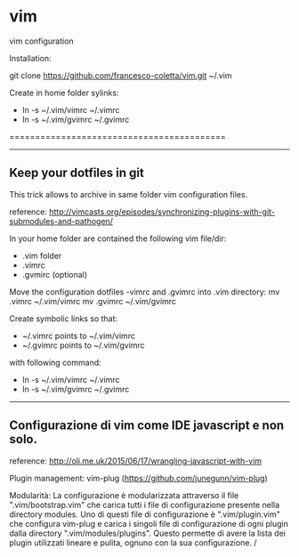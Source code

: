 # vim
vim configuration

Installation:

   git clone https://github.com/francesco-coletta/vim.git ~/.vim

Create in home folder sylinks:

   * ln -s ~/.vim/vimrc ~/.vimrc
   * ln -s ~/.vim/gvimrc ~/.gvimrc




==========================================

--------------------------
Keep your dotfiles in git
--------------------------
This trick allows to archive in same folder vim configuration files.


reference:
http://vimcasts.org/episodes/synchronizing-plugins-with-git-submodules-and-pathogen/

In your home folder are contained the following vim file/dir:
   - .vim folder
   - .vimrc
   - .gvmirc (optional)

Move the configuration dotfiles -vimrc and .gvimrc into .vim directory:
   mv .vimrc ~/.vim/vimrc
   mv .gvimrc ~/.vim/gvimrc

Create symbolic links so that:
   - ~/.vimrc points to ~/.vim/vimrc
   - ~/.gvimrc points to ~/.vim/gvimrc

with following command:
   - ln -s ~/.vim/vimrc ~/.vimrc
   - ln -s ~/.vim/gvimrc ~/.gvimrc


--------------------------
Configurazione di vim come IDE javascript e non solo.
--------------------------

reference:
http://oli.me.uk/2015/06/17/wrangling-javascript-with-vim

Plugin management:
   vim-plug (https://github.com/junegunn/vim-plug)

Modularità:
La configurazione è modularizzata attraverso il file ".vim/bootstrap.vim" che carica tutti i file di configurazione presente nella directory modules.
Uno di questi file di configurazione è ".vim/plugin.vim" che configura vim-plug e carica i singoli file di configurazione di ogni plugin dalla directory ".vim/modules/plugins". Questo permette di avere la lista dei plugin utilizzati lineare e pulita, ognuno con la sua configurazione.
/

